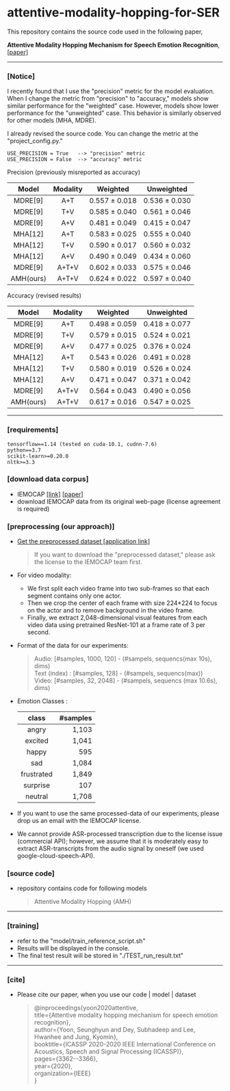 # attentive-modality-hopping-for-SER

This repository contains the source code used in the following paper,

**Attentive Modality Hopping Mechanism for Speech Emotion Recognition**, <a href="http://arxiv.org/abs/1912.00846">[paper]</a>

----------
### [Notice]
I recently found that I use the "precision" metric for the model evaluation.
When I change the metric from "precision" to "accuracy," models show similar performance for the "weighted" case. However, models show lower performance for the "unweighted" case.
This behavior is similarly observed for other models (MHA, MDRE). 

I already revised the source code. You can change the metric at the "project_config.py."

	USE_PRECISION = True   --> "precision" metric
	USE_PRECISION = False  --> "accuracy" metric


Precision (previously misreported as accuracy)

|   Model   | Modality | Weighted    | Unweighted  |
|:---------:|:--------:|-------------|-------------|
|  MDRE[9]  |    A+T   | 0.557 ± 0.018 | 0.536 ± 0.030 |
|  MDRE[9]  |    T+V   | 0.585 ± 0.040 | 0.561 ± 0.046 |
|  MDRE[9]  |    A+V   | 0.481 ± 0.049 | 0.415 ± 0.047 |
|  MHA[12]  |    A+T   | 0.583 ± 0.025 | 0.555 ± 0.040 |
|  MHA[12]  |    T+V   | 0.590 ± 0.017 | 0.560 ± 0.032 |
|  MHA[12]  |    A+V   | 0.490 ± 0.049 | 0.434 ± 0.060 |
|  MDRE[9]  |   A+T+V  | 0.602 ± 0.033 | 0.575 ± 0.046 |
| AMH(ours) |   A+T+V  | 0.624 ± 0.022 | 0.597 ± 0.040 |


Accuracy (revised results)

|   Model   | Modality | Weighted    | Unweighted |
|:---------:|:--------:|-------------|-------------|
|  MDRE[9]  |    A+T   | 0.498 ± 0.059 | 0.418 ± 0.077 |
|  MDRE[9]  |    T+V   | 0.579 ± 0.015 | 0.524 ± 0.021 |
|  MDRE[9]  |    A+V   | 0.477 ± 0.025 | 0.376 ± 0.024 |
|  MHA[12]  |    A+T   | 0.543 ± 0.026 | 0.491 ± 0.028 |
|  MHA[12]  |    T+V   | 0.580 ± 0.019 | 0.526 ± 0.024 |
|  MHA[12]  |    A+V   | 0.471 ± 0.047 | 0.371 ± 0.042 |
|  MDRE[9]  |   A+T+V  | 0.564 ± 0.043 | 0.490 ± 0.056 |
| AMH(ours) |   A+T+V  | 0.617 ± 0.016 | 0.547 ± 0.025 |


----------

### [requirements]
	tensorflow==1.14 (tested on cuda-10.1, cudnn-7.6)
	python==3.7
	scikit-learn>=0.20.0
	nltk>=3.3
    

### [download data corpus]
- IEMOCAP <a href="https://sail.usc.edu/iemocap/">[link]</a>
<a href="https://link.springer.com/article/10.1007/s10579-008-9076-6">[paper]</a>
- download IEMOCAP data from its original web-page (license agreement is required)


### [preprocessing (our approach)]

- <a href="https://forms.gle/HBXaQWRxJhnopVHV9">Get the preprocessed dataset [application link]</a>
	>If you want to download the "preprocessed dataset," please ask the license to the IEMOCAP team first.
- For video modality:
	- We first split each video frame into two sub-frames so that each segment contains only one actor.
	- Then we crop the center of each frame with size 224*224 to focus on the actor and to remove background in the video frame.
	-  Finally, we extract 2,048-dimensional visual features from each video data using pretrained ResNet-101 at a frame rate of 3 per second.
- Format of the data for our experiments:
	> Audio: [#samples, 1000, 120] - (#sampels, sequencs(max 10s), dims) <br>
	> Text (index) : [#samples, 128] - (#sampels, sequencs(max)) <br>
	> Video: [#samples, 32, 2048] - (#sampels, sequencs (max 10.6s), dims) <br>
- Emotion Classes :

  |    class   | #samples |
  |:----------:|----------:|
  |    angry   |    1,103 |
  |   excited  |    1,041 |
  |    happy   |      595 |
  |     sad    |    1,084 |
  | frustrated |    1,849 |
  |  surprise  |      107 |
  |   neutral  |    1,708 |

- If you want to use the same processed-data of our experiments, please drop us an email with the IEMOCAP license.
- We cannot provide ASR-processed transcription due to the license issue (commercial API); however, we assume that it is moderately easy to extract ASR-transcripts from the audio signal by oneself (we used google-cloud-speech-API).




### [source code]
- repository contains code for following models
	 > Attentive Modality Hopping (AMH) <br>


----------

### [training]
- refer to the "model/train_reference_script.sh"
- Results will be displayed in the console. <br>
- The final test result will be stored in "./TEST_run_result.txt" <br>



----------


### [cite]
- Please cite our paper, when you use our code | model | dataset
	> @inproceedings{yoon2020attentive,<br>
  title={Attentive modality hopping mechanism for speech emotion recognition},<br>
  author={Yoon, Seunghyun and Dey, Subhadeep and Lee, Hwanhee and Jung, Kyomin},<br>
  booktitle={ICASSP 2020-2020 IEEE International Conference on Acoustics, Speech and Signal Processing (ICASSP)},<br>
  pages={3362--3366},<br>
  year={2020},<br>
  organization={IEEE}<br>
}
